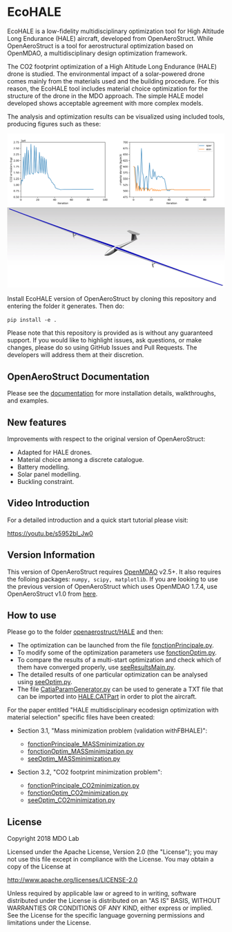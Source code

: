 EcoHALE
=======

EcoHALE is a low-fidelity multidisciplinary optimization tool for High Altitude Long Endurance (HALE) aircraft,
developed from OpenAeroStruct. While OpenAeroStruct is a tool for aerostructural optimization based on OpenMDAO,
a multidisciplinary design optimization framework.

The CO2 footprint optimization of a High Altitude Long Endurance (HALE) drone is studied. 
The  environmental  impact of a solar-powered drone comes mainly from the materials used and the building procedure.
For this reason, the EcoHALE tool includes material choice optimization for the structure of the drone in the MDO approach. 
The simple HALE model developed shows acceptable agreement with more complex models.

The analysis and optimization results can be visualized using included tools, producing figures such as these:

![Convergence Graphs](openaerostruct/docs/convergence_graphs.png)
![CAD Model](openaerostruct/docs/CADmodel.jpg)

Install EcoHALE version of OpenAeroStruct by cloning this repository and entering the folder it generates.
Then do:

`pip install -e .`

Please note that this repository is provided as is without any guaranteed support.
If you would like to highlight issues, ask questions, or make changes, please do so using GitHub Issues and Pull Requests.
The developers will address them at their discretion.

OpenAeroStruct Documentation
----------------------------

Please see the [documentation](https://mdolab.github.io/OpenAeroStruct/) for more installation details, walkthroughs, and examples.

New features
------------

Improvements with respect to the original version of OpenAeroStruct:

   * Adapted for HALE drones.
   * Material choice among a discrete catalogue.
   * Battery modelling.
   * Solar panel modelling.
   * Buckling constraint.

Video Introduction
------------------

For a detailed introduction and a quick start tutorial please visit:

   https://youtu.be/s5952bI_Jw0

Version Information
-------------------

This version of OpenAeroStruct requires [OpenMDAO](https://github.com/OpenMDAO/openmdao) v2.5+. It also requires the folloing packages: `numpy, scipy, matplotlib`.
If you are looking to use the previous version of OpenAeroStruct which uses OpenMDAO 1.7.4, use OpenAeroStruct v1.0 from [here](https://github.com/mdolab/OpenAeroStruct/releases).

How to use
----------

Please go to the folder [openaerostruct/HALE](https://github.com/mid2SUPAERO/ecoHALE/tree/dowloadEcohale/openaerostruct/HALE) and then:

   * The optimization can be launched from the file [fonctionPrincipale.py](https://github.com/mid2SUPAERO/ecoHALE/tree/dowloadEcohale/openaerostruct/HALE/fonctionPrincipale.py). 
   * To modify some of the optimization parameters use [fonctionOptim.py](https://github.com/mid2SUPAERO/ecoHALE/tree/dowloadEcohale/openaerostruct/HALE/fonctionOptim.py).
   * To compare the results of a multi-start optimization and check which of them have converged properly, use [seeResultsMain.py](https://github.com/mid2SUPAERO/ecoHALE/tree/dowloadEcohale/openaerostruct/HALE/seeResultsMain.py).
   * The detailed results of one particular optimization can be analysed using [seeOptim.py](https://github.com/mid2SUPAERO/ecoHALE/tree/dowloadEcohale/openaerostruct/HALE/seeOptim.py).
   * The file [CatiaParamGenerator.py](https://github.com/mid2SUPAERO/ecoHALE/tree/dowloadEcohale/openaerostruct/HALE/CatiaParamGenerator.py) can be used to generate a TXT file that can be imported into [HALE.CATPart](https://github.com/mid2SUPAERO/ecoHALE/tree/dowloadEcohale/openaerostruct/HALE/HALE.CATPart) in order to plot the aircraft.

For the paper entitled "HALE multidisciplinary ecodesign optimization with material selection" specific files have been created:

   * Section 3.1, "Mass minimization problem (validation withFBHALE)": 
     * [fonctionPrincipale_MASSminimization.py](https://github.com/mid2SUPAERO/ecoHALE/tree/dowloadEcohale/openaerostruct/HALE/fonctionPrincipale_MASSminimization.py)
     * [fonctionOptim_MASSminimization.py](https://github.com/mid2SUPAERO/ecoHALE/tree/dowloadEcohale/openaerostruct/HALE/fonctionOptim_MASSminimization.py)
     * [seeOptim_MASSminimization.py](https://github.com/mid2SUPAERO/ecoHALE/tree/dowloadEcohale/openaerostruct/HALE/seeOptim_MASSminimization.py)

   * Section 3.2, "CO2 footprint minimization problem": 
     * [fonctionPrincipale_CO2minimization.py](https://github.com/mid2SUPAERO/ecoHALE/tree/dowloadEcohale/openaerostruct/HALE/fonctionPrincipale_CO2minimization.py)
     * [fonctionOptim_CO2minimization.py](https://github.com/mid2SUPAERO/ecoHALE/tree/dowloadEcohale/openaerostruct/HALE/fonctionOptim_CO2minimization.py)
     * [seeOptim_CO2minimization.py](https://github.com/mid2SUPAERO/ecoHALE/tree/dowloadEcohale/openaerostruct/HALE/seeOptim_CO2minimization.py)
	
License
-------
Copyright 2018 MDO Lab

Licensed under the Apache License, Version 2.0 (the "License");
you may not use this file except in compliance with the License.
You may obtain a copy of the License at

   http://www.apache.org/licenses/LICENSE-2.0

Unless required by applicable law or agreed to in writing, software
distributed under the License is distributed on an "AS IS" BASIS,
WITHOUT WARRANTIES OR CONDITIONS OF ANY KIND, either express or implied.
See the License for the specific language governing permissions and
limitations under the License.